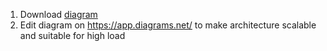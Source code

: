 1. Download [diagram](architecture.drawio)
2. Edit diagram on https://app.diagrams.net/ to make architecture scalable and suitable for high load
